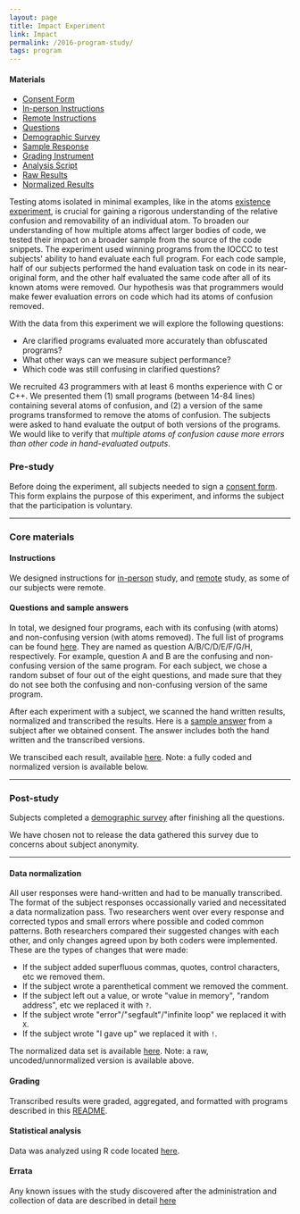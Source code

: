 ```yaml
---
layout: page
title: Impact Experiment
link: Impact
permalink: /2016-program-study/
tags: program
---
```


<div class="toc">
  <h4 class="toc-title">Materials</h4>
  <ul>
    <li><a href="consent.pdf">Consent Form</a></li>
    <li><a href="in-person">In-person Instructions</a></li>
    <li><a href="remote">Remote Instructions</a></li>
    <li><a href="questions">Questions</a></li>
    <li><a href="survey.pdf">Demographic Survey</a></li>
    <li><a href="sample">Sample Response</a></li>
    <li><a href="https://github.com/dgopstein/atoms-of-confusion/tree/master/program_study">Grading Instrument</a></li>
    <li><a href="https://github.com/dgopstein/atoms-of-confusion/blob/master/program_study/grader/results.R">Analysis Script</a></li>
    <li><a href="results_raw.csv">Raw Results</a></li>
    <li><a href="results_normalized.csv">Normalized Results</a></li>
  </ul>
</div>

Testing atoms isolated in minimal examples, like in the atoms 
[existence experiment](/2016-snippet-study/), is crucial for gaining a rigorous understanding 
of the relative confusion and removability of an individual atom. To 
broaden our understanding of how multiple atoms affect larger bodies 
of code, we tested their impact on a broader sample from the source of 
the code snippets. The experiment used winning programs from the IOCCC 
to test subjects' ability to hand evaluate each full program. For each 
code sample, half of our subjects performed the hand evaluation task 
on code in its near-original form, and the other half evaluated the same 
code after all of its known atoms were removed. Our hypothesis was that 
programmers would make fewer evaluation errors on code which had its 
atoms of confusion removed.

With the data from this experiment we will explore the following 
questions:

* Are clarified programs evaluated more accurately than obfuscated programs?	
* What other ways can we measure subject performance?	
* Which code was still confusing in clarified questions?	

We recruited 43 programmers with at least 6 months experience with C or 
C++. We presented them (1) small programs (between 14-84 lines) containing 
several atoms of confusion, and (2) a version of the same programs 
transformed to remove the atoms of confusion. The subjects were asked to 
hand evaluate the output of both versions of the programs. We would like 
to verify that _multiple atoms of confusion cause more errors than other 
code in hand-evaluated outputs_.


### Pre-study
Before doing the experiment, all subjects needed to sign a 
[consent form](consent.pdf). This form explains the purpose
of this experiment, and informs the subject that the participation is
voluntary.

---

### Core materials

#### Instructions

We designed instructions for [in-person](in-person)
study, and [remote](remote) study, as some of our
subjects were remote. 

#### Questions and sample answers

In total, we designed four programs, each with its confusing (with 
atoms) and non-confusing version (with atoms removed). The full list
of programs can be found [here](questions). They are 
named as question A/B/C/D/E/F/G/H, respectively. For example, question 
A and B are the confusing and non-confusing version of the same program.
For each subject, we chose a random subset of four out of the eight questions, 
and made sure that they do not see both the confusing and non-confusing
version of the same program.

After each experiment with a subject, we scanned the hand written 
results, normalized and transcribed the results. Here is a 
[sample answer](sample) from a subject after we obtained 
consent. The answer includes both the hand written and the transcribed 
versions.

We transcibed each result, available [here](results_raw.csv).
Note: a fully coded and normalized version is available below.


---

### Post-study

Subjects completed a [demographic survey](survey.pdf)
after finishing all the questions. 

We have chosen not to release the data gathered this survey due to concerns
about subject anonymity.

---

#### Data normalization

All user responses were hand-written and had to be manually transcribed. The format of the subject responses occassionally varied and necessitated a data normalization pass. Two researchers went over every response and corrected typos and small errors where possible and coded common patterns. Both researchers compared their suggested changes with each other, and only changes agreed upon by both coders were implemented. These are the types of changes that were made:

* If the subject added superfluous commas, quotes, control characters, etc we removed them.
* If the subject wrote a parenthetical comment we removed the comment.
* If the subject left out a value, or wrote "value in memory", "random address", etc we replaced it with `?`.
* If the subject wrote "error"/"segfault"/"infinite loop" we replaced it with `X`.
* If the subject wrote "I gave up" we replaced it with `!`.

The normalized data set is available [here](results_normalized.csv).
Note: a raw, uncoded/unnormalized version is available above.

#### Grading

Transcribed results were graded, aggregated, and formatted with programs described in this [README](https://github.com/dgopstein/atoms-of-confusion/tree/master/program_study).

#### Statistical analysis

Data was analyzed using R code located [here](https://github.com/dgopstein/atoms-of-confusion/blob/master/program_study/grader/results.R).

#### Errata

Any known issues with the study discovered after the administration and collection of data are described in detail [here](errata)
